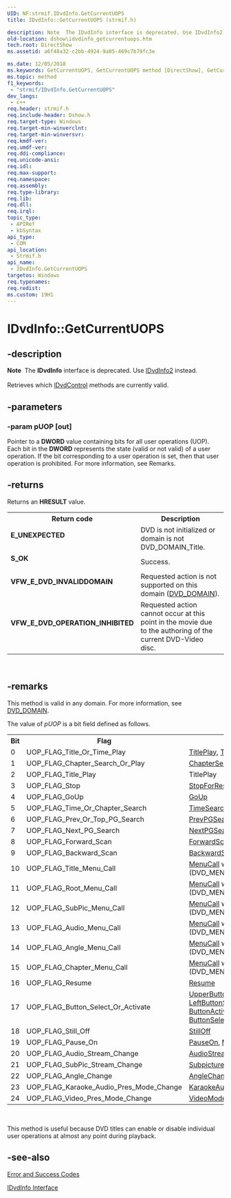```yaml
---
UID: NF:strmif.IDvdInfo.GetCurrentUOPS
title: IDvdInfo::GetCurrentUOPS (strmif.h)

description: Note  The IDvdInfo interface is deprecated. Use IDvdInfo2 instead. Retrieves which IDvdControl methods are currently valid.
old-location: dshow\idvdinfo_getcurrentuops.htm
tech.root: DirectShow
ms.assetid: a6f48a32-c2bb-4924-9a05-469c7b79fc3e

ms.date: 12/05/2018
ms.keywords: GetCurrentUOPS, GetCurrentUOPS method [DirectShow], GetCurrentUOPS method [DirectShow],IDvdInfo interface, IDvdInfo interface [DirectShow],GetCurrentUOPS method, IDvdInfo.GetCurrentUOPS, IDvdInfo::GetCurrentUOPS, IDvdInfoGetCurrentUOPS, dshow.idvdinfo_getcurrentuops, strmif/IDvdInfo::GetCurrentUOPS
ms.topic: method
f1_keywords: 
 - "strmif/IDvdInfo.GetCurrentUOPS"
dev_langs:
 - c++
req.header: strmif.h
req.include-header: Dshow.h
req.target-type: Windows
req.target-min-winverclnt: 
req.target-min-winversvr: 
req.kmdf-ver: 
req.umdf-ver: 
req.ddi-compliance: 
req.unicode-ansi: 
req.idl: 
req.max-support: 
req.namespace: 
req.assembly: 
req.type-library: 
req.lib: 
req.dll: 
req.irql: 
topic_type:
 - APIRef
 - kbSyntax
api_type:
 - COM
api_location:
 - Strmif.h
api_name:
 - IDvdInfo.GetCurrentUOPS
targetos: Windows
req.typenames: 
req.redist: 
ms.custom: 19H1
---
```


# IDvdInfo::GetCurrentUOPS


## -description



<div class="alert"><b>Note</b>  The <b>IDvdInfo</b> interface is deprecated. Use <a href="https://docs.microsoft.com/windows/desktop/api/strmif/nn-strmif-idvdinfo2">IDvdInfo2</a> instead.</div>
<div> </div>
Retrieves which <a href="https://docs.microsoft.com/windows/desktop/api/strmif/nn-strmif-idvdcontrol">IDvdControl</a> methods are currently valid.




## -parameters




### -param pUOP [out]

Pointer to a <b>DWORD</b> value containing bits for all user operations (UOP). Each bit in the <b>DWORD</b> represents the state (valid or not valid) of a user operation. If the bit corresponding to a user operation is set, then that user operation is prohibited. For more information, see Remarks.


## -returns



Returns an <b>HRESULT</b> value.

<table>
<tr>
<th>Return code</th>
<th>Description</th>
</tr>
<tr>
<td width="40%">
<dl>
<dt><b>E_UNEXPECTED</b></dt>
</dl>
</td>
<td width="60%">
DVD is not initialized or domain is not DVD_DOMAIN_Title.

</td>
</tr>
<tr>
<td width="40%">
<dl>
<dt><b>S_OK</b></dt>
</dl>
</td>
<td width="60%">
Success.

</td>
</tr>
<tr>
<td width="40%">
<dl>
<dt><b>VFW_E_DVD_INVALIDDOMAIN</b></dt>
</dl>
</td>
<td width="60%">
Requested action is not supported on this domain (<a href="https://docs.microsoft.com/previous-versions/windows/desktop/api/strmif/ne-strmif-dvd_domain">DVD_DOMAIN</a>).

</td>
</tr>
<tr>
<td width="40%">
<dl>
<dt><b>VFW_E_DVD_OPERATION_INHIBITED</b></dt>
</dl>
</td>
<td width="60%">
Requested action cannot occur at this point in the movie due to the authoring of the current DVD-Video disc.

</td>
</tr>
</table>
 




## -remarks



This method is valid in any domain. For more information, see <a href="https://docs.microsoft.com/previous-versions/windows/desktop/api/strmif/ne-strmif-dvd_domain">DVD_DOMAIN</a>.

The value of <i>pUOP</i> is a bit field defined as follows.

<table>
<tr>
<th>Bit
            </th>
<th>Flag
            </th>
<th>User function
            </th>
</tr>
<tr>
<td>0</td>
<td>UOP_FLAG_Title_Or_Time_Play</td>
<td>
<a href="https://docs.microsoft.com/windows/desktop/api/strmif/nf-strmif-idvdcontrol-titleplay">TitlePlay</a>, <a href="https://docs.microsoft.com/windows/desktop/api/strmif/nf-strmif-idvdcontrol-timeplay">TimePlay</a>
</td>
</tr>
<tr>
<td>1</td>
<td>UOP_FLAG_Chapter_Search_Or_Play</td>
<td>
<a href="https://docs.microsoft.com/windows/desktop/api/strmif/nf-strmif-idvdcontrol-chaptersearch">ChapterSearch</a>, <a href="https://docs.microsoft.com/windows/desktop/api/strmif/nf-strmif-idvdcontrol-chapterplay">ChapterPlay</a>
</td>
</tr>
<tr>
<td>2</td>
<td>UOP_FLAG_Title_Play</td>
<td>TitlePlay</td>
</tr>
<tr>
<td>3</td>
<td>UOP_FLAG_Stop</td>
<td>
<a href="https://docs.microsoft.com/windows/desktop/api/strmif/nf-strmif-idvdcontrol-stopforresume">StopForResume</a>
</td>
</tr>
<tr>
<td>4</td>
<td>UOP_FLAG_GoUp</td>
<td>
<a href="https://docs.microsoft.com/windows/desktop/api/strmif/nf-strmif-idvdcontrol-goup">GoUp</a>
</td>
</tr>
<tr>
<td>5</td>
<td>UOP_FLAG_Time_Or_Chapter_Search</td>
<td>
<a href="https://docs.microsoft.com/windows/desktop/api/strmif/nf-strmif-idvdcontrol-timesearch">TimeSearch</a>, <a href="https://docs.microsoft.com/windows/desktop/api/strmif/nf-strmif-idvdcontrol-chaptersearch">ChapterSearch</a>
</td>
</tr>
<tr>
<td>6</td>
<td>UOP_FLAG_Prev_Or_Top_PG_Search</td>
<td>
<a href="https://docs.microsoft.com/windows/desktop/api/strmif/nf-strmif-idvdcontrol-prevpgsearch">PrevPGSearch</a>, <a href="https://docs.microsoft.com/windows/desktop/api/strmif/nf-strmif-idvdcontrol-toppgsearch">TopPGSearch</a>
</td>
</tr>
<tr>
<td>7</td>
<td>UOP_FLAG_Next_PG_Search</td>
<td>
<a href="https://docs.microsoft.com/windows/desktop/api/strmif/nf-strmif-idvdcontrol-nextpgsearch">NextPGSearch</a>
</td>
</tr>
<tr>
<td>8</td>
<td>UOP_FLAG_Forward_Scan</td>
<td>
<a href="https://docs.microsoft.com/windows/desktop/api/strmif/nf-strmif-idvdcontrol-forwardscan">ForwardScan</a>
</td>
</tr>
<tr>
<td>9</td>
<td>UOP_FLAG_Backward_Scan</td>
<td>
<a href="https://docs.microsoft.com/windows/desktop/api/strmif/nf-strmif-idvdcontrol-backwardscan">BackwardScan</a>
</td>
</tr>
<tr>
<td>10</td>
<td>UOP_FLAG_Title_Menu_Call</td>
<td>
<a href="https://docs.microsoft.com/windows/desktop/api/strmif/nf-strmif-idvdcontrol-menucall">MenuCall</a> with a parameter value of 2 (DVD_MENU_Title)</td>
</tr>
<tr>
<td>11</td>
<td>UOP_FLAG_Root_Menu_Call</td>
<td>
<a href="https://docs.microsoft.com/windows/desktop/api/strmif/nf-strmif-idvdcontrol-menucall">MenuCall</a> with a parameter value of 3 (DVD_MENU_Root)</td>
</tr>
<tr>
<td>12</td>
<td>UOP_FLAG_SubPic_Menu_Call</td>
<td>
<a href="https://docs.microsoft.com/windows/desktop/api/strmif/nf-strmif-idvdcontrol-menucall">MenuCall</a> with a parameter value of 4 (DVD_MENU_Subpicture)</td>
</tr>
<tr>
<td>13</td>
<td>UOP_FLAG_Audio_Menu_Call</td>
<td>
<a href="https://docs.microsoft.com/windows/desktop/api/strmif/nf-strmif-idvdcontrol-menucall">MenuCall</a> with a parameter value of 5 (DVD_MENU_Audio)</td>
</tr>
<tr>
<td>14</td>
<td>UOP_FLAG_Angle_Menu_Call</td>
<td>
<a href="https://docs.microsoft.com/windows/desktop/api/strmif/nf-strmif-idvdcontrol-menucall">MenuCall</a> with a parameter value of 6 (DVD_MENU_Angle)</td>
</tr>
<tr>
<td>15</td>
<td>UOP_FLAG_Chapter_Menu_Call</td>
<td>
<a href="https://docs.microsoft.com/windows/desktop/api/strmif/nf-strmif-idvdcontrol-menucall">MenuCall</a> with a parameter value of 7 (DVD_MENU_Chapter)</td>
</tr>
<tr>
<td>16</td>
<td>UOP_FLAG_Resume</td>
<td>
<a href="https://docs.microsoft.com/windows/desktop/api/strmif/nf-strmif-idvdcontrol-resume">Resume</a>
</td>
</tr>
<tr>
<td>17</td>
<td>UOP_FLAG_Button_Select_Or_Activate</td>
<td>
<a href="https://docs.microsoft.com/windows/desktop/api/strmif/nf-strmif-idvdcontrol-upperbuttonselect">UpperButtonSelect</a>, <a href="https://docs.microsoft.com/windows/desktop/api/strmif/nf-strmif-idvdcontrol-lowerbuttonselect">LowerButtonSelect</a>, <a href="https://docs.microsoft.com/windows/desktop/api/strmif/nf-strmif-idvdcontrol-leftbuttonselect">LeftButtonSelect</a>, <a href="https://docs.microsoft.com/windows/desktop/api/strmif/nf-strmif-idvdcontrol-rightbuttonselect">RightButtonSelect</a>, <a href="https://docs.microsoft.com/windows/desktop/api/strmif/nf-strmif-idvdcontrol-buttonactivate">ButtonActivate</a>, <a href="https://docs.microsoft.com/windows/desktop/api/strmif/nf-strmif-idvdcontrol-buttonselectandactivate">ButtonSelectAndActivate</a>
</td>
</tr>
<tr>
<td>18</td>
<td>UOP_FLAG_Still_Off</td>
<td>
<a href="https://docs.microsoft.com/windows/desktop/api/strmif/nf-strmif-idvdcontrol-stilloff">StillOff</a>
</td>
</tr>
<tr>
<td>19</td>
<td>UOP_FLAG_Pause_On</td>
<td>
<a href="https://docs.microsoft.com/windows/desktop/api/strmif/nf-strmif-idvdcontrol-pauseon">PauseOn</a>, <a href="https://docs.microsoft.com/windows/desktop/api/strmif/nf-strmif-idvdcontrol-menulanguageselect">MenuLanguageSelect</a>
</td>
</tr>
<tr>
<td>20</td>
<td>UOP_FLAG_Audio_Stream_Change</td>
<td>
<a href="https://docs.microsoft.com/windows/desktop/api/strmif/nf-strmif-idvdcontrol-audiostreamchange">AudioStreamChange</a>
</td>
</tr>
<tr>
<td>21</td>
<td>UOP_FLAG_SubPic_Stream_Change</td>
<td>
<a href="https://docs.microsoft.com/windows/desktop/api/strmif/nf-strmif-idvdcontrol-subpicturestreamchange">SubpictureStreamChange</a>
</td>
</tr>
<tr>
<td>22</td>
<td>UOP_FLAG_Angle_Change</td>
<td>
<a href="https://docs.microsoft.com/windows/desktop/api/strmif/nf-strmif-idvdcontrol-anglechange">AngleChange</a>, <a href="https://docs.microsoft.com/windows/desktop/api/strmif/nf-strmif-idvdcontrol-parentallevelselect">ParentalLevelSelect</a>
</td>
</tr>
<tr>
<td>23</td>
<td>UOP_FLAG_Karaoke_Audio_Pres_Mode_Change</td>
<td>
<a href="https://docs.microsoft.com/windows/desktop/api/strmif/nf-strmif-idvdcontrol-karaokeaudiopresentationmodechange">KaraokeAudioPresentationModeChange</a>
</td>
</tr>
<tr>
<td>24</td>
<td>UOP_FLAG_Video_Pres_Mode_Change</td>
<td>
<a href="https://docs.microsoft.com/windows/desktop/api/strmif/nf-strmif-idvdcontrol-videomodepreferrence">VideoModePreferrence</a>
</td>
</tr>
</table>
 

This method is useful because DVD titles can enable or disable individual user operations at almost any point during playback.




## -see-also




<a href="https://docs.microsoft.com/windows/desktop/DirectShow/error-and-success-codes">Error and Success Codes</a>



<a href="https://docs.microsoft.com/windows/desktop/api/strmif/nn-strmif-idvdinfo">IDvdInfo Interface</a>
 

 

